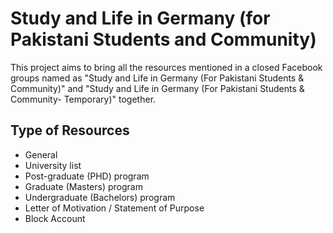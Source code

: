 # Study and Life in Germany (for Pakistani Students and Community)

This project aims to bring all the resources mentioned in a closed Facebook groups named as "Study and Life in Germany (For Pakistani Students & Community)" and "Study and Life in Germany (For Pakistani Students & Community- Temporary)" together.


## Type of Resources
* General
* University list
* Post-graduate (PHD) program
* Graduate (Masters) program
* Undergraduate (Bachelors) program
* Letter of Motivation / Statement of Purpose
* Block Account